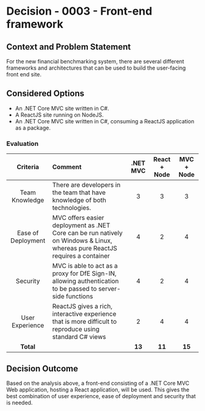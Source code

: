 # Decision - 0003 - Front-end framework

## Context and Problem Statement

For the new financial benchmarking system, there are several different frameworks and architectures that can be used to build the user-facing front end site. 

## Considered Options
- An .NET Core MVC site written in C#. 
- A ReactJS site running on NodeJS. 
- An .NET Core MVC site written in C#, consuming a ReactJS application as a package. 

### Evaluation

| Criteria | Comment | .NET MVC | React + Node | MVC + Node |
|:--------:|:----------------|:--:|:--:|:--:|
| Team Knowledge | There are developers in the team that have knowledge of both technologies.  | 3 | 3 | 3|
| Ease of Deployment | MVC offers easier deployment as .NET Core can be run natively on Windows & Linux, whereas pure ReactJS requires a container | 4 | 2 | 4 |
| Security | MVC is able to act as a proxy for DfE Sign-IN, allowing authentication to be passed to server-side functions | 4 | 2 | 4 |
| User Experience | ReactJS gives a rich, interactive experience that is more difficult to reproduce using standard C# views | 2 | 4 | 4 |
| **Total** | | **13** | **11** | **15** |

## Decision Outcome

Based on the analysis above, a front-end consisting of a .NET Core MVC Web application, hosting a React application, will be used. This gives the best combination of user experience, ease of deployment and security that is needed.